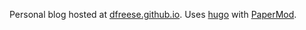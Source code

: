 Personal blog hosted at [dfreese.github.io][1].  Uses [hugo][2] with
[PaperMod][3].

[1]: https://dfreese.github.io
[2]: https://gohugo.io/
[3]: https://themes.gohugo.io/themes/hugo-papermod/
